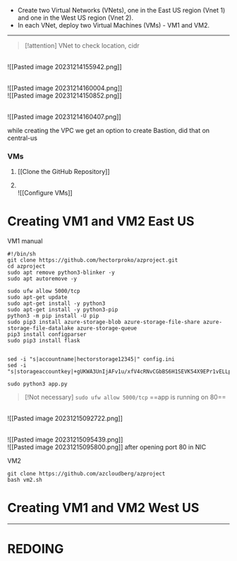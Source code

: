 - Create two Virtual Networks (VNets), one in the East US region (Vnet 1) and one in the West US region (Vnet 2).
 - In each VNet, deploy two Virtual Machines (VMs) - VM1 and VM2.
---

> [!attention] VNet to check location,  cidr


<br>![[Pasted image 20231214155942.png]]

<br>![[Pasted image 20231214160004.png]]
<br>![[Pasted image 20231214150852.png]]

<br>![[Pasted image 20231214160407.png]]


while creating the VPC we get an option to create Bastion, did that on central-us


### VMs
1. [[Clone the GitHub Repository]]

2. <br>![[Configure VMs]]

# Creating VM1 and VM2 East US
VM1 manual
```
#!/bin/sh
git clone https://github.com/hectorproko/azproject.git
cd azproject
sudo apt remove python3-blinker -y
sudo apt autoremove -y

sudo ufw allow 5000/tcp
sudo apt-get update
sudo apt-get install -y python3
sudo apt-get install -y python3-pip
python3 -m pip install -U pip
sudo pip3 install azure-storage-blob azure-storage-file-share azure-storage-file-datalake azure-storage-queue
pip3 install configparser
sudo pip3 install flask


sed -i "s|accountname|hectorstorage12345|" config.ini
sed -i "s|storageaccountkey|+gUKWA3UnIjAFv1u/xfV4cRNvCGbBS6H1SEVK54X9EPr1vELLpGQm2j3uYb1cefZnY/X5bYwPng/+AStbD71PA==|" config.ini

sudo python3 app.py
```


> [!Not necessary]
>  `sudo ufw allow 5000/tcp` ==app is running on 80==


<br>![[Pasted image 20231215092722.png]]

<br>![[Pasted image 20231215095439.png]]
<br>![[Pasted image 20231215095800.png]]
after opening port 80 in NIC


VM2
```
git clone https://github.com/azcloudberg/azproject
bash vm2.sh
```

# Creating VM1 and VM2 West US






---

# REDOING